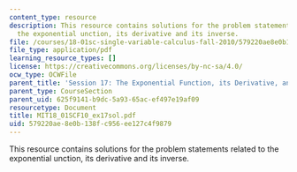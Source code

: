 ```yaml
---
content_type: resource
description: This resource contains solutions for the problem statements related to
  the exponential unction, its derivative and its inverse.
file: /courses/18-01sc-single-variable-calculus-fall-2010/579220ae8e0b138fc956ee127c4f9879_MIT18_01SCF10_ex17sol.pdf
file_type: application/pdf
learning_resource_types: []
license: https://creativecommons.org/licenses/by-nc-sa/4.0/
ocw_type: OCWFile
parent_title: 'Session 17: The Exponential Function, its Derivative, and its Inverse'
parent_type: CourseSection
parent_uid: 625f9141-b9dc-5a93-65ac-ef497e19af09
resourcetype: Document
title: MIT18_01SCF10_ex17sol.pdf
uid: 579220ae-8e0b-138f-c956-ee127c4f9879
---
```

This resource contains solutions for the problem statements related to the exponential unction, its derivative and its inverse.